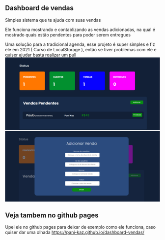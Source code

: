 ## Dashboard de vendas
Simples sistema que te ajuda com suas vendas

Ele funciona mostrando e contablizando as vendas adicionadas, na qual é mostrado quais estão pendentes para poder serem entregues

Uma solução para a tradicional agenda, esse projeto é super simples e fiz ele em 2021 ( Curso de LocalStorage ), então se tiver problemas com ele e quiser ajudar basta realizar um pull
<br>
![Pagina principal](Exemplo/page.png)
![Adicionar](Exemplo/add.png)

## Veja tambem no github pages

Upei ele no github pages para deixar de exemplo como ele funciona, caso quiser dar uma olhada https://pani-kaz.github.io/dashboard-vendas/
